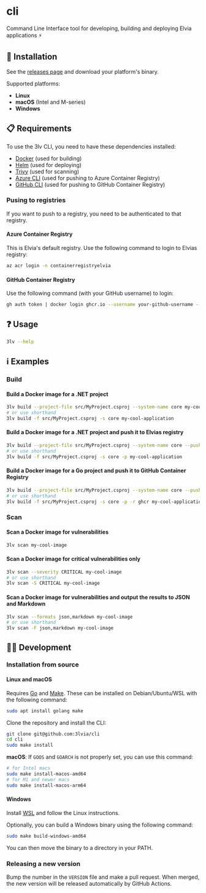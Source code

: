 # cli

Command Line Interface tool for developing, building and deploying Elvia applications ⚡

## 💾 Installation

See the [releases page](https://github.com/3lvia/cli/releases) and download your platform's binary.

Supported platforms:

- **Linux**
- **macOS** (Intel and M-series)
- **Windows**

## 📋 Requirements

To use the 3lv CLI, you need to have these dependencies installed:

- [Docker](https://docs.docker.com/engine/install) (used for building)
- [Helm](https://helm.sh/docs/intro/install) (used for deploying)
- [Trivy](https://aquasecurity.github.io/trivy) (used for scanning)
- [Azure CLI](https://docs.microsoft.com/en-us/cli/azure/install-azure-cli) (used for pushing to Azure Container Registry)
- [GitHub CLI](https://cli.github.com) (used for pushing to GitHub Container Registry)

### Pusing to registries

If you want to push to a registry, you need to be authenticated to that registry.

#### Azure Container Registry

This is Elvia's default registry.
Use the following command to login to Elvias registry:

```bash
az acr login -n containerregistryelvia
```

#### GitHub Container Registry

Use the following command (with your GitHub username) to login:

```bash
gh auth token | docker login ghcr.io --username your-github-username --password-stdin
```

## ❓ Usage

```bash
3lv --help
```

## ℹ️ Examples

### Build

#### Build a Docker image for a .NET project

```bash
3lv build --project-file src/MyProject.csproj --system-name core my-cool-application
# or use shorthand
3lv build -f src/MyProject.csproj -s core my-cool-application
```

#### Build a Docker image for a .NET project and push it to Elvias registry

```bash
3lv build --project-file src/MyProject.csproj --system-name core --push my-cool-application
# or use shorthand
3lv build -f src/MyProject.csproj -s core -p my-cool-application
```

#### Build a Docker image for a Go project and push it to GitHub Container Registry

```bash
3lv build --project-file src/MyProject.csproj --system-name core --push --registry ghcr my-cool-application
# or use shorthand
3lv build -f src/MyProject.csproj -s core -p -r ghcr my-cool-application
```

### Scan

#### Scan a Docker image for vulnerabilities

```bash
3lv scan my-cool-image
```

#### Scan a Docker image for critical vulnerabilities only

```bash
3lv scan --severity CRITICAL my-cool-image
# or use shorthand
3lv scan -S CRITICAL my-cool-image
```

#### Scan a Docker image for vulnerabilities and output the results to JSON and Markdown

```bash
3lv scan --formats json,markdown my-cool-image
# or use shorthand
3lv scan -F json,markdown my-cool-image
```

## 🧑‍💻 Development

### Installation from source

#### Linux and macOS

Requires [Go](https://golang.org) and [Make](https://www.gnu.org/software/make).
These can be installed on Debian/Ubuntu/WSL with the following command:

```bash
sudo apt install golang make
```

Clone the repository and install the CLI:

```bash
git clone git@github.com:3lvia/cli
cd cli
sudo make install
```

**macOS**: If `GOOS` and `GOARCH` is not properly set, you can use this command:

```bash
# for Intel macs
sudo make install-macos-amd64
# for M1 and newer macs
sudo make install-macos-arm64
```

#### Windows

Install [WSL](https://learn.microsoft.com/en-us/windows/wsl/install) and follow the Linux instructions.

Optionally, you can build a Windows binary using the following command:

```bash
sudo make build-windows-amd64
```

You can then move the binary to a directory in your PATH.

### Releasing a new version

Bump the number in the `VERSION` file and make a pull request.
When merged, the new version will be released automatically by GitHub Actions.
